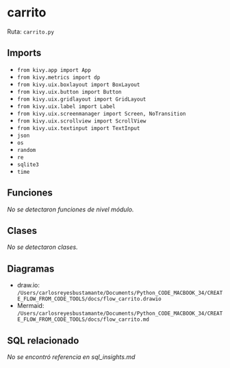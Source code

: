 # carrito
Ruta: `carrito.py`

## Imports
- `from kivy.app import App`
- `from kivy.metrics import dp`
- `from kivy.uix.boxlayout import BoxLayout`
- `from kivy.uix.button import Button`
- `from kivy.uix.gridlayout import GridLayout`
- `from kivy.uix.label import Label`
- `from kivy.uix.screenmanager import Screen, NoTransition`
- `from kivy.uix.scrollview import ScrollView`
- `from kivy.uix.textinput import TextInput`
- `json`
- `os`
- `random`
- `re`
- `sqlite3`
- `time`

## Funciones
_No se detectaron funciones de nivel módulo._

## Clases
_No se detectaron clases._

## Diagramas
- draw.io: `/Users/carlosreyesbustamante/Documents/Python_CODE_MACBOOK_34/CREATE_FLOW_FROM_CODE_TOOLS/docs/flow_carrito.drawio`
- Mermaid: `/Users/carlosreyesbustamante/Documents/Python_CODE_MACBOOK_34/CREATE_FLOW_FROM_CODE_TOOLS/docs/flow_carrito.md`

## SQL relacionado
_No se encontró referencia en sql_insights.md_
